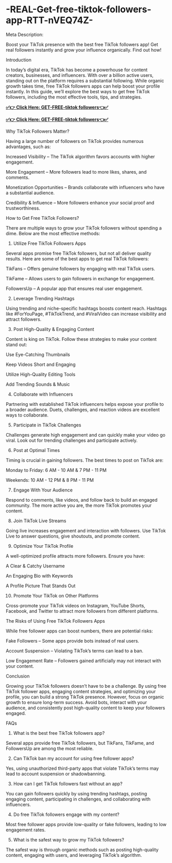 # -REAL-Get-free-tiktok-followers-app-RTT-nVEQ74Z-
Meta Description:

Boost your TikTok presence with the best free TikTok followers app! Get real followers instantly and grow your influence organically. Find out how!

Introduction

In today’s digital era, TikTok has become a powerhouse for content creators, businesses, and influencers. With over a billion active users, standing out on the platform requires a substantial following. While organic growth takes time, free TikTok followers apps can help boost your profile instantly. In this guide, we’ll explore the best ways to get free TikTok followers, including the most effective tools, tips, and strategies.

**[✅👉 Click Here: GET-FREE-tiktok followers👈✅](https://jahanhubspot.com/tiktok1/)**

**[✅👉 Click Here: GET-FREE-tiktok followers👈✅](https://jahanhubspot.com/tiktok1/)**

Why TikTok Followers Matter?

Having a large number of followers on TikTok provides numerous advantages, such as:

Increased Visibility – The TikTok algorithm favors accounts with higher engagement.

More Engagement – More followers lead to more likes, shares, and comments.

Monetization Opportunities – Brands collaborate with influencers who have a substantial audience.

Credibility & Influence – More followers enhance your social proof and trustworthiness.

How to Get Free TikTok Followers?

There are multiple ways to grow your TikTok followers without spending a dime. Below are the most effective methods:

1. Utilize Free TikTok Followers Apps

Several apps promise free TikTok followers, but not all deliver quality results. Here are some of the best apps to get real TikTok followers:

TikFans – Offers genuine followers by engaging with real TikTok users.

TikFame – Allows users to gain followers in exchange for engagement.

FollowersUp – A popular app that ensures real user engagement.

2. Leverage Trending Hashtags

Using trending and niche-specific hashtags boosts content reach. Hashtags like #ForYouPage, #TikTokTrend, and #ViralVideo can increase visibility and attract followers.

3. Post High-Quality & Engaging Content

Content is king on TikTok. Follow these strategies to make your content stand out:

Use Eye-Catching Thumbnails

Keep Videos Short and Engaging

Utilize High-Quality Editing Tools

Add Trending Sounds & Music

4. Collaborate with Influencers

Partnering with established TikTok influencers helps expose your profile to a broader audience. Duets, challenges, and reaction videos are excellent ways to collaborate.

5. Participate in TikTok Challenges

Challenges generate high engagement and can quickly make your video go viral. Look out for trending challenges and participate actively.

6. Post at Optimal Times

Timing is crucial in gaining followers. The best times to post on TikTok are:

Monday to Friday: 6 AM - 10 AM & 7 PM - 11 PM

Weekends: 10 AM - 12 PM & 8 PM - 11 PM

7. Engage With Your Audience

Respond to comments, like videos, and follow back to build an engaged community. The more active you are, the more TikTok promotes your content.

8. Join TikTok Live Streams

Going live increases engagement and interaction with followers. Use TikTok Live to answer questions, give shoutouts, and promote content.

9. Optimize Your TikTok Profile

A well-optimized profile attracts more followers. Ensure you have:

A Clear & Catchy Username

An Engaging Bio with Keywords

A Profile Picture That Stands Out

10. Promote Your TikTok on Other Platforms

Cross-promote your TikTok videos on Instagram, YouTube Shorts, Facebook, and Twitter to attract more followers from different platforms.

The Risks of Using Free TikTok Followers Apps

While free follower apps can boost numbers, there are potential risks:

Fake Followers – Some apps provide bots instead of real users.

Account Suspension – Violating TikTok’s terms can lead to a ban.

Low Engagement Rate – Followers gained artificially may not interact with your content.

Conclusion

Growing your TikTok followers doesn’t have to be a challenge. By using free TikTok follower apps, engaging content strategies, and optimizing your profile, you can build a strong TikTok presence. However, focus on organic growth to ensure long-term success. Avoid bots, interact with your audience, and consistently post high-quality content to keep your followers engaged.

FAQs

1. What is the best free TikTok followers app?

Several apps provide free TikTok followers, but TikFans, TikFame, and FollowersUp are among the most reliable.

2. Can TikTok ban my account for using free follower apps?

Yes, using unauthorized third-party apps that violate TikTok’s terms may lead to account suspension or shadowbanning.

3. How can I get TikTok followers fast without an app?

You can gain followers quickly by using trending hashtags, posting engaging content, participating in challenges, and collaborating with influencers.

4. Do free TikTok followers engage with my content?

Most free follower apps provide low-quality or fake followers, leading to low engagement rates.

5. What is the safest way to grow my TikTok followers?

The safest way is through organic methods such as posting high-quality content, engaging with users, and leveraging TikTok’s algorithm.

